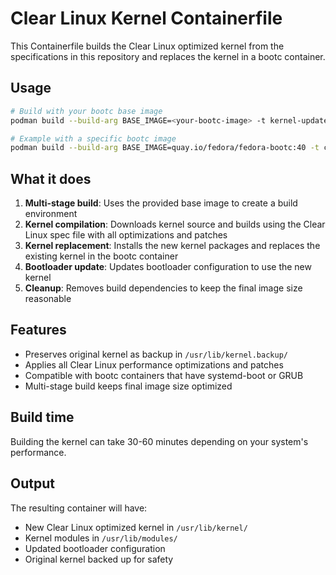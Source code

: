 # Clear Linux Kernel Containerfile

This Containerfile builds the Clear Linux optimized kernel from the specifications in this repository and replaces the kernel in a bootc container.

## Usage

```bash
# Build with your bootc base image
podman build --build-arg BASE_IMAGE=<your-bootc-image> -t kernel-updated-image .

# Example with a specific bootc image
podman build --build-arg BASE_IMAGE=quay.io/fedora/fedora-bootc:40 -t clear-linux-kernel-bootc .
```

## What it does

1. **Multi-stage build**: Uses the provided base image to create a build environment
2. **Kernel compilation**: Downloads kernel source and builds using the Clear Linux spec file with all optimizations and patches
3. **Kernel replacement**: Installs the new kernel packages and replaces the existing kernel in the bootc container
4. **Bootloader update**: Updates bootloader configuration to use the new kernel
5. **Cleanup**: Removes build dependencies to keep the final image size reasonable

## Features

- Preserves original kernel as backup in `/usr/lib/kernel.backup/`
- Applies all Clear Linux performance optimizations and patches
- Compatible with bootc containers that have systemd-boot or GRUB
- Multi-stage build keeps final image size optimized

## Build time

Building the kernel can take 30-60 minutes depending on your system's performance.

## Output

The resulting container will have:
- New Clear Linux optimized kernel in `/usr/lib/kernel/`
- Kernel modules in `/usr/lib/modules/`
- Updated bootloader configuration
- Original kernel backed up for safety